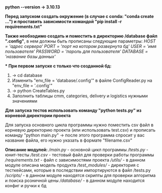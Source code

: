 __python --version   ->   3.10.13__


__Перед запуском создать окружение (в случае с conda: "conda create ...") и проставить зависимости командой "pip install -r requirements.txt"__


__Также необходимо создать и поместить в директорию /database файл ".config"__, в нем должны быть
прописаны следующие параметры:
    _HOST = 'адрес сервера'_ 
    _PORT = 'порт на котором развернута бд'_ 
    _USER = 'имя пользователя'_ 
    _PASSWORD = 'пароль для пользователя'_ 
    _DATABASE = 'название базы данных'_ 


__* При первом запуске с только что созданной бд:__
1) -> cd database
2) Изменить "env_file = 'database/.config'" в файле ConfigReader.py на "env_file = '.config'"
3) -> python CreateTables.py
4) Заполнить таблицы cmm, categories, delivery и logistics нужными значениями


__Для запуска тестов использовать команду "python tests.py" из корневой директории проекта__


Для запуска основного цикла программы нужно поместить csv файл в корневую директорию проекта (или использовать test.csv) и прописать команду "python main.py"
-> после этого программа спросит у вас название файла, его нужно указать в формате "filename.csv"

__Описание модулей:__
_/main.py_ - основной цикл программы 
_/tests.py_ - юнит-тесты 
_/test.csv_ - тестовый файл для проверки работы программы 
_/requirements.txt_ - файл с зависимостями проекта 
_/utils/_ - в данном модуле описана модель продукта 
_/test_modules/_ - директория с тесткейсами, которые в последствии импортируются в файл /tests.py 
_/scripts/_ - в данном модуле находятся скрипты для проверки алгоритма и поиска розничной цены 
_/database/_ - в данном модуле находится конфиг и ручки к бд 
